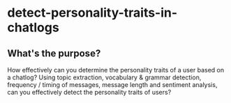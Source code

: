 # detect-personality-traits-in-chatlogs

## What's the purpose?
How effectively can you determine the personality traits of a user based on a chatlog?
Using topic extraction, vocabulary & grammar detection, frequency / timing of messages, message length and sentiment analysis, can you effectively detect the personality traits of users?

